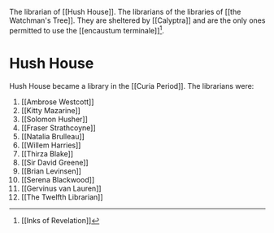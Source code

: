The librarian of [[Hush House]]. The librarians of the libraries of [[the Watchman's Tree]]. They are sheltered by [[Calyptra]] and are the only ones permitted to use the [[encaustum terminale]][^1].
# Hush House
Hush House became a library in the [[Curia Period]].
The librarians were:
1. [[Ambrose Westcott]]
2. [[Kitty Mazarine]]
3. [[Solomon Husher]]
4. [[Fraser Strathcoyne]]
5. [[Natalia Brulleau]]
6. [[Willem Harries]]
7. [[Thirza Blake]]
8. [[Sir David Greene]]
9. [[Brian Levinsen]]
10. [[Serena Blackwood]]
11. [[Gervinus van Lauren]]
12. [[The Twelfth Librarian]]


[^1]: [[Inks of Revelation]]